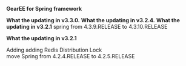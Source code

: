 **GearEE for Spring framework**

**What the updating in v3.3.0.**
**What the updating in v3.2.4.**
**What the updating in v3.2.1**
spring from 4.3.9.RELEASE to 4.3.10.RELEASE

**What the updating in v3.2.1**

Adding adding Redis Distribution Lock<br>
move Spring from 4.2.4.RELEASE to 4.2.5.RELEASE<br>
